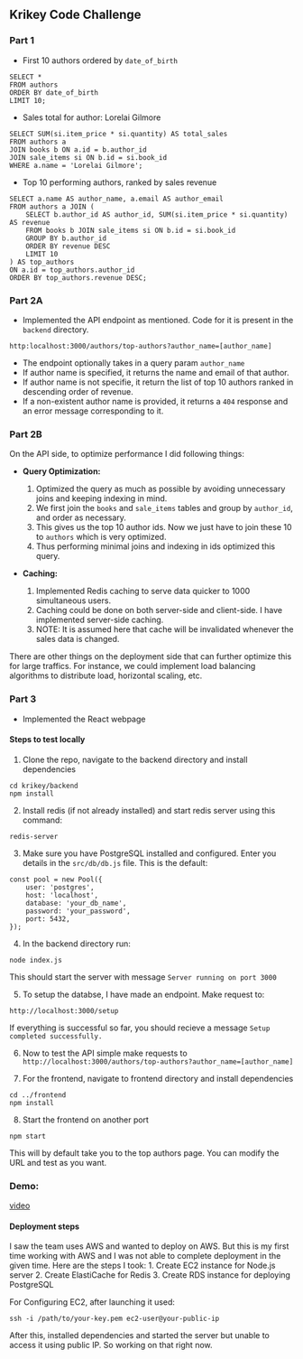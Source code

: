 ## Krikey Code Challenge

### Part 1

* First 10 authors ordered by `date_of_birth`
```
SELECT *
FROM authors
ORDER BY date_of_birth
LIMIT 10;
```

* Sales total for author: Lorelai Gilmore

```
SELECT SUM(si.item_price * si.quantity) AS total_sales
FROM authors a
JOIN books b ON a.id = b.author_id
JOIN sale_items si ON b.id = si.book_id
WHERE a.name = 'Lorelai Gilmore';
```

* Top 10 performing authors, ranked by sales revenue
```
SELECT a.name AS author_name, a.email AS author_email 
FROM authors a JOIN (
    SELECT b.author_id AS author_id, SUM(si.item_price * si.quantity) AS revenue 
    FROM books b JOIN sale_items si ON b.id = si.book_id 
    GROUP BY b.author_id 
    ORDER BY revenue DESC 
    LIMIT 10
) AS top_authors 
ON a.id = top_authors.author_id 
ORDER BY top_authors.revenue DESC;
```

### Part 2A

* Implemented the API endpoint as mentioned. Code for it is present in the `backend` directory.
```
http:localhost:3000/authors/top-authors?author_name=[author_name]
```
* The endpoint optionally takes in a query param `author_name`
* If author name is specified, it returns the name and email of that author.
* If author name is not specifie, it return the list of top 10 authors ranked in descending order of revenue.
* If a non-existent author name is provided, it returns a `404` response and an error message corresponding to it.

### Part 2B
On the API side, to optimize performance I did following things:
* <strong>Query Optimization:</strong> 
    1. Optimized the query as much as possible by avoiding unnecessary joins and keeping indexing in mind.
    2. We first join the `books` and `sale_items` tables and group by `author_id`, and order as necessary.
    3. This gives us the top 10 author ids. Now we just have to join these 10 to `authors` which is very optimized.
    4. Thus performing minimal joins and indexing in ids optimized this query.

* <strong>Caching:</strong> 
    1. Implemented Redis caching to serve data quicker to 1000 simultaneous users.
    2. Caching could be done on both server-side and client-side. I have implemented server-side caching.
    3. NOTE: It is assumed here that cache will be invalidated whenever the sales data is changed.

There are other things on the deployment side that can further optimize this for large traffics. For instance, we could implement load balancing algorithms to distribute load, horizontal scaling, etc.

### Part 3
* Implemented the React webpage


#### Steps to test locally
1. Clone the repo, navigate to the backend directory and install dependencies
```
cd krikey/backend
npm install
```
2. Install redis (if not already installed) and start redis server using this command:
```
redis-server
```

3. Make sure you have PostgreSQL installed and configured. Enter you details in the `src/db/db.js` file. This is the default:
```
const pool = new Pool({
    user: 'postgres',
    host: 'localhost',
    database: 'your_db_name',
    password: 'your_password',
    port: 5432,
});
```
4. In the backend directory run:
```
node index.js
```
This should start the server with message `Server running on port 3000`

5. To setup the databse, I have made an endpoint. Make request to:

```
http://localhost:3000/setup
```
If everything is successful so far, you should recieve a message `Setup completed successfully.`

6. Now to test the API simple make requests to `http://localhost:3000/authors/top-authors?author_name=[author_name]`

7. For the frontend, navigate to frontend directory and install dependencies
```
cd ../frontend
npm install
```

8. Start the frontend on another port
```
npm start
```
This will by default take you to the top authors page. You can modify the URL and test as you want.

### Demo:

[video](krikey-demo.mov)

#### Deployment steps
I saw the team uses AWS and wanted to deploy on AWS. But this is my first time working with AWS and I was not able to complete deployment in the given time. Here are the steps I took:
    1. Create EC2 instance for Node.js server
    2. Create ElastiCache for Redis
    3. Create RDS instance for deploying PostgreSQL

For Configuring EC2, after launching it used:
```
ssh -i /path/to/your-key.pem ec2-user@your-public-ip

```

After this, installed dependencies and started the server but unable to access it using public IP. So working on that right now.
